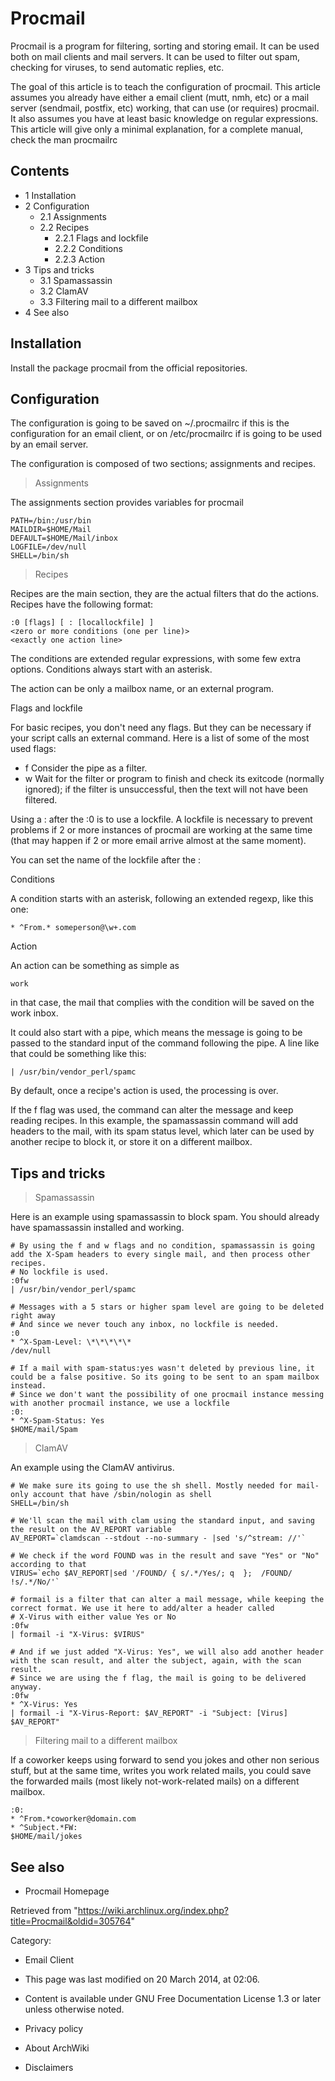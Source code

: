 Procmail
========

Procmail is a program for filtering, sorting and storing email. It can
be used both on mail clients and mail servers. It can be used to filter
out spam, checking for viruses, to send automatic replies, etc.

The goal of this article is to teach the configuration of procmail. This
article assumes you already have either a email client (mutt, nmh, etc)
or a mail server (sendmail, postfix, etc) working, that can use (or
requires) procmail. It also assumes you have at least basic knowledge on
regular expressions. This article will give only a minimal explanation,
for a complete manual, check the man procmailrc

Contents
--------

-   1 Installation
-   2 Configuration
    -   2.1 Assignments
    -   2.2 Recipes
        -   2.2.1 Flags and lockfile
        -   2.2.2 Conditions
        -   2.2.3 Action
-   3 Tips and tricks
    -   3.1 Spamassassin
    -   3.2 ClamAV
    -   3.3 Filtering mail to a different mailbox
-   4 See also

Installation
------------

Install the package procmail from the official repositories.

Configuration
-------------

The configuration is going to be saved on ~/.procmailrc if this is the
configuration for an email client, or on /etc/procmailrc if is going to
be used by an email server.

The configuration is composed of two sections; assignments and recipes.

> Assignments

The assignments section provides variables for procmail

    PATH=/bin:/usr/bin
    MAILDIR=$HOME/Mail
    DEFAULT=$HOME/Mail/inbox
    LOGFILE=/dev/null
    SHELL=/bin/sh

> Recipes

Recipes are the main section, they are the actual filters that do the
actions. Recipes have the following format:

    :0 [flags] [ : [locallockfile] ]
    <zero or more conditions (one per line)>
    <exactly one action line>

The conditions are extended regular expressions, with some few extra
options. Conditions always start with an asterisk.

The action can be only a mailbox name, or an external program.

Flags and lockfile

For basic recipes, you don't need any flags. But they can be necessary
if your script calls an external command. Here is a list of some of the
most used flags:

-   f Consider the pipe as a filter.
-   w Wait for the filter or program to finish and check its exitcode
    (normally ignored); if the filter is unsuccessful, then the text
    will not have been filtered.

Using a : after the :0 is to use a lockfile. A lockfile is necessary to
prevent problems if 2 or more instances of procmail are working at the
same time (that may happen if 2 or more email arrive almost at the same
moment).

You can set the name of the lockfile after the :

Conditions

A condition starts with an asterisk, following an extended regexp, like
this one:

    * ^From.* someperson@\w+.com

Action

An action can be something as simple as

    work

in that case, the mail that complies with the condition will be saved on
the work inbox.

It could also start with a pipe, which means the message is going to be
passed to the standard input of the command following the pipe. A line
like that could be something like this:

    | /usr/bin/vendor_perl/spamc

By default, once a recipe's action is used, the processing is over.

If the f flag was used, the command can alter the message and keep
reading recipes. In this example, the spamassassin command will add
headers to the mail, with its spam status level, which later can be used
by another recipe to block it, or store it on a different mailbox.

Tips and tricks
---------------

> Spamassassin

Here is an example using spamassassin to block spam. You should already
have spamassassin installed and working.

    # By using the f and w flags and no condition, spamassassin is going add the X-Spam headers to every single mail, and then process other recipes.
    # No lockfile is used.
    :0fw
    | /usr/bin/vendor_perl/spamc

    # Messages with a 5 stars or higher spam level are going to be deleted right away
    # And since we never touch any inbox, no lockfile is needed.
    :0
    * ^X-Spam-Level: \*\*\*\*\*
    /dev/null

    # If a mail with spam-status:yes wasn't deleted by previous line, it could be a false positive. So its going to be sent to an spam mailbox instead.
    # Since we don't want the possibility of one procmail instance messing with another procmail instance, we use a lockfile
    :0:
    * ^X-Spam-Status: Yes
    $HOME/mail/Spam

> ClamAV

An example using the ClamAV antivirus.

    # We make sure its going to use the sh shell. Mostly needed for mail-only account that have /sbin/nologin as shell
    SHELL=/bin/sh

    # We'll scan the mail with clam using the standard input, and saving the result on the AV_REPORT variable
    AV_REPORT=`clamdscan --stdout --no-summary - |sed 's/^stream: //'`

    # We check if the word FOUND was in the result and save "Yes" or "No" according to that
    VIRUS=`echo $AV_REPORT|sed '/FOUND/ { s/.*/Yes/; q  };  /FOUND/  !s/.*/No/'`

    # formail is a filter that can alter a mail message, while keeping the correct format. We use it here to add/alter a header called 
    # X-Virus with either value Yes or No
    :0fw
    | formail -i "X-Virus: $VIRUS"

    # And if we just added "X-Virus: Yes", we will also add another header with the scan result, and alter the subject, again, with the scan result.
    # Since we are using the f flag, the mail is going to be delivered anyway.
    :0fw
    * ^X-Virus: Yes
    | formail -i "X-Virus-Report: $AV_REPORT" -i "Subject: [Virus] $AV_REPORT"

> Filtering mail to a different mailbox

If a coworker keeps using forward to send you jokes and other non
serious stuff, but at the same time, writes you work related mails, you
could save the forwarded mails (most likely not-work-related mails) on a
different mailbox.

    :0:
    * ^From.*coworker@domain.com
    * ^Subject.*FW:
    $HOME/mail/jokes

See also
--------

-   Procmail Homepage

Retrieved from
"https://wiki.archlinux.org/index.php?title=Procmail&oldid=305764"

Category:

-   Email Client

-   This page was last modified on 20 March 2014, at 02:06.
-   Content is available under GNU Free Documentation License 1.3 or
    later unless otherwise noted.
-   Privacy policy
-   About ArchWiki
-   Disclaimers
